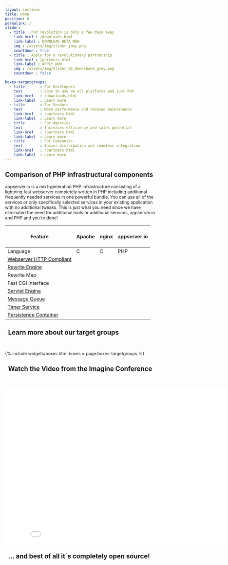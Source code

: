 ```yaml
---
layout: sections
title: Home
position: 0
permalink: /
slider:
  - title : PHP revolution is only a few days away
    link-href : /downloads.html
    link-label : DOWNLOAD BETA NOW
    img : /assets/img/slider_jday.png
    countdown : true
  - title : Apply for a revolutionary partnership 
    link-href : /partners.html
    link-label : APPLY NOW
    img : /assets/img/Slider_02_Handshake_grey.png
    countdown : false

boxes-targetgroups:
  - title       : For Developers
    text        : Easy to use on all platforms and just PHP
    link-href   : /downloads.html
    link-label  : Learn more
  - title       : For Vendors
    text        : More performance and reduced maintenance
    link-href   : /partners.html
    link-label  : Learn more
  - title       : For Agencies
    text        : Increases efficiency and sales potential
    link-href   : /partners.html
    link-label  : Learn more
  - title       : For Companies
    text        : Easier distribution and seamless integration
    link-href   : /partners.html
    link-label  : Learn more
---
```


<section>
<div class="container">

<h1><i class="fa fa-cubes"></i> Comparison of PHP infrastructural components</h1>
appserver.io is a next-generation PHP infrastructure consisting of a lightning fast webserver completely
written in PHP including additional frequently needed services in one powerful bundle. You can use all of
the services or only specifically selected services in your existing application with no additional tweaks.
This is just what you need since we have eliminated the need for additional tools or additional services,
appserver.io and PHP and you´re done!

</div>
</section>

<section class="grey">
<div class="container">

<div class="bs-example" data-example-id="simple-table">
  <table class="table">
      <thead>
          <tr>
              <th class="col-md-3"><h4>Feature</h4></th>
              <th class="col-md-3 text-center"><h4>Apache</h4></th>
              <th class="col-md-3 text-center"><h4>nginx</h4></th>
              <th class="col-md-3 text-center"><h4>appserver.io</h4></th>
          </tr>
      </thead>
      <tbody>
          <tr>
              <td>Language</td>
              <td class="text-center">C</td>
              <td class="text-center">C</td>
              <td class="text-center">PHP</td>
          </tr>
          <tr>
              <td><a href="{{ "/products/features/webserver.html" | prepend: site.baseurl }}">Webserver HTTP Compliant <i class="icon-ci fa fa-info-circle"></i></a></td>
              <td class="text-center"><i class="icon-ok fa fa-2x fa-check-square-o"></i></td>
              <td class="text-center"><i class="icon-ok fa fa-2x fa-check-square-o"></i></td>
              <td class="text-center"><i class="icon-ok fa fa-2x fa-check-square-o"></i></td>
          </tr>
          <tr>
          <td><a href="{{ "/products/features/rewrite-engine.html" | prepend: site.baseurl }}">Rewrite Engine <i class="icon-ci fa fa-info-circle"></i></a></td>
              <td class="text-center"><i class="icon-ok fa fa-2x fa-check-square-o"></i></td>
              <td class="text-center"><i class="icon-ok fa fa-2x fa-check-square-o"></i></td>
              <td class="text-center"><i class="icon-ok fa fa-2x fa-check-square-o"></i></td>
          </tr>
          <tr>
          <td>Rewrite Map</td>
              <td class="text-center"><i class="icon-ok fa fa-2x fa-check-square-o"></td>
              <td class="text-center"><i class="icon-ok fa fa-2x fa-check-square-o"></i></td>
              <td class="text-center"><i class="icon-ok fa fa-2x fa-check-square-o"></i></td>
          </tr>
          <tr>
              <td>Fast CGI Interface</td>
              <td class="text-center"><i class="icon-ok fa fa-2x fa-check-square-o"></i></td>
              <td class="text-center"><i class="icon-ok fa fa-2x fa-check-square-o"></i></td>
              <td class="text-center"><i class="icon-ok fa fa-2x fa-check-square-o"></i></td>
          </tr>
          <tr>
          <td><a href="{{ "/products/features/servlet-engine.html" | prepend: site.baseurl }}">Servlet Engine <i class="icon-ci fa fa-info-circle"></i></a></td>
              <td class="text-center"><i class="icon-nok fa fa-2x fa-minus-square"></i></td>
              <td class="text-center"><i class="icon-nok fa fa-2x fa-minus-square"></i></td>
              <td class="text-center"><i class="icon-ok fa fa-2x fa-check-square-o"></i></td>
          </tr>
          <tr>
          <td><a href="{{ "/products/features/message-queue.html" | prepend: site.baseurl }}">Message Queue <i class="icon-ci fa fa-info-circle"></i></a></td>
              <td class="text-center"><i class="icon-nok fa fa-2x fa-minus-square"></i></td>
              <td class="text-center"><i class="icon-nok fa fa-2x fa-minus-square"></i></td>
              <td class="text-center"><i class="icon-ok fa fa-2x fa-check-square-o"></i></td>
          </tr>
          <tr>
          <td><a href="{{ "/products/features/timer-service.html" | prepend: site.baseurl }}">Timer Service <i class="icon-ci fa fa-info-circle"></i></a></td>
              <td class="text-center"><i class="icon-nok fa fa-2x fa-minus-square"></i></td>
              <td class="text-center"><i class="icon-nok fa fa-2x fa-minus-square"></i></td>
              <td class="text-center"><i class="icon-ok fa fa-2x fa-check-square-o"></i></td>
          </tr>
          <tr>
          <td><a href="{{ "/products/features/persistence-container.html" | prepend: site.baseurl }}">Persistence Container <i class="icon-ci fa fa-info-circle"></i></a></td>
              <td class="text-center"><i class="icon-nok fa fa-2x fa-minus-square"></i></td>
              <td class="text-center"><i class="icon-nok fa fa-2x fa-minus-square"></i></td>
              <td class="text-center"><i class="icon-ok fa fa-2x fa-check-square-o"></i></td>
          </tr>

</tbody>
</table>
</div>
</div>
</section>

<section class="text-center">
<div class="container">
<h2><i class="fa fa-dot-circle-o"></i>&nbsp;&nbsp;Learn more about our target groups</h2>
<p><br/></p>
{% include widgets/boxes.html boxes = page.boxes-targetgroups %}
</div>
</section>

<section class="grey text-center">
<div class="container">
<h2><i class="fa fa-video-camera"></i>&nbsp;&nbsp;Watch the Video from the Imagine Conference</h2>
<p><br/></p>
<div class="elastic-video">
<iframe width="854" height="510" src="//www.youtube.com/embed/D5rkJ1bznKo#t=10" frameborder="0" allowfullscreen></iframe>
</div>
</div>
</section>

<!--
## <i class="fa fa-hand-o-right"></i> Lightning speed is only one part of the benefits of appserver.io...
<p><br/></p>
<div class="row">
    <div class="col-md-6">With the appserver.io plattform an increase in performance of your application is not to far away. If you use the services the infrastructure is offering a tremendous boost is absolutely possible and it comes along with an improvement for different parts of your software. 
    <p><br/></p>
    <a class="btn btn-info btn-lg"
                   href="{{ "/products/features.html" | prepend: site.baseurl }}">
                    <i class="fa fa-bars"></i>&nbsp;&nbsp;learn more about the possibilies
                </a>

    </div>
    <div class="col-md-6"><img class="img-responsive img-hover" src="http://placehold.it/700x400" alt="">     </div>
</div>
<p><br/></p>
-->

<section class="black text-center">
    <div class="container">
        <h2><i class="fa fa-arrow-right"></i>&nbsp;&nbsp;... and best of all it´s completely open source!</h2>
    </div>
</section>
